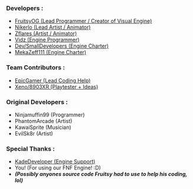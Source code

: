 
### Developers :

- [FruitsyOG (Lead Programmer / Creator of Visual Engine)](https://twitter.com/FruitsyOG)
- [Nikerlo (Lead Artist / Animator)](https://twitter.com/Nikerlo)
- [Zflares (Artist / Animator)](https://twitter.com/_Zflares)
- [Vidz (Engine Programmer)](https://twitter.com/ItsVidz3)
- [Dev/SmallDevelopers (Engine Charter)](https://twitter.com/MoronDev)
- [MekaZeff111 (Engine Charter)](https://twitter.com/MZeff111)

### Team Contributors :

- [EpicGamer (Lead Coding Help)](https://twitter.com/Epic2469)
- [Xeno/8903XR (Playtester + Ideas)](https://twitter.com/VsDeltaruneBR)

### Original Developers :

- Ninjamuffin99 (Programmer)
- PhantomArcade (Artist)
- KawaiSprite (Musician)
- EvilSk8r (Artist)

### Special Thanks :

- [KadeDeveloper (Engine Support)](https://twitter.com/KadeDeveloper)
- You! (For using our FNF Engine! :D)
- ***(Possibly anyones source code Fruitsy had to use to help his coding, lol)***
